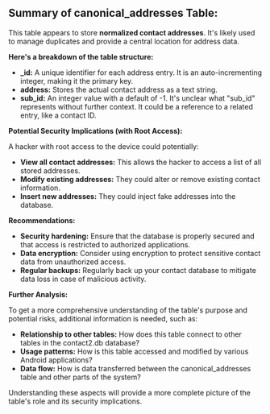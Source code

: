 ## Summary of canonical_addresses Table:

This table appears to store **normalized contact addresses**. It's likely used to manage duplicates and provide a central location for address data.

**Here's a breakdown of the table structure:**

* **_id:** A unique identifier for each address entry. It is an auto-incrementing integer, making it the primary key.
* **address:** Stores the actual contact address as a text string.
* **sub_id:** An integer value with a default of -1. It's unclear what "sub_id" represents without further context. It could be a reference to a related entry, like a contact ID.

**Potential Security Implications (with Root Access):**

A hacker with root access to the device could potentially:

* **View all contact addresses:** This allows the hacker to access a list of all stored addresses.
* **Modify existing addresses:**  They could alter or remove existing contact information.
* **Insert new addresses:** They could inject fake addresses into the database.

**Recommendations:**

* **Security hardening:** Ensure that the database is properly secured and that access is restricted to authorized applications.
* **Data encryption:** Consider using encryption to protect sensitive contact data from unauthorized access.
* **Regular backups:** Regularly back up your contact database to mitigate data loss in case of malicious activity.

**Further Analysis:**

To get a more comprehensive understanding of the table's purpose and potential risks, additional information is needed, such as:

* **Relationship to other tables:** How does this table connect to other tables in the contact2.db database?
* **Usage patterns:** How is this table accessed and modified by various Android applications?
* **Data flow:** How is data transferred between the canonical_addresses table and other parts of the system?

Understanding these aspects will provide a more complete picture of the table's role and its security implications. 
